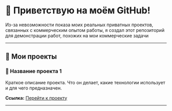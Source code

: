 # 👋 Приветствую на моём GitHub!

Из-за невозможности показа моих реальных приватных проектов, связанных с коммерческим опытом работы, я создал этот репозиторий для демонстрации работ, похожих на мои коммерческие задачи  

---

## 🚀 Мои проекты

### 🎯 Название проекта 1
Краткое описание проекта. Что он делает, какие технологии использует и для чего предназначен.

**Ссылка:** [Перейти к проекту](https://github.com/xxxXalleNxxx/ShowRoom-API)

---


